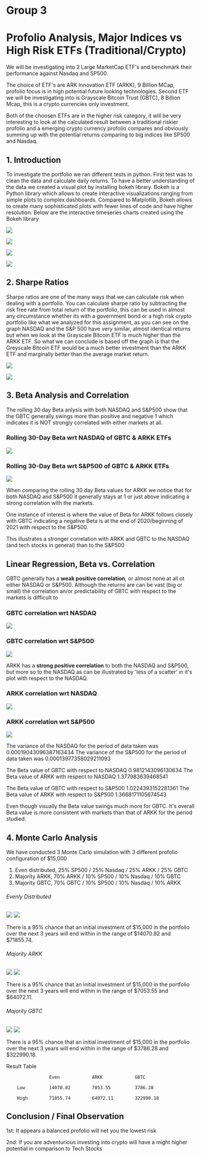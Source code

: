 # Group 3

# Profolio Analysis, Major Indices vs High Risk ETFs (Traditional/Crypto)

We will be investigating into 2 Large MarketCap ETF's and benchmark their performance against Nasdaq and SP500.

The choice of ETF's are ARK Innovation ETF (ARKK), 9 Billion MCap, profolio focus is in high potential future looking technologies. Second ETF we will be investigating into is Grayscale Bitcoin Trust (GBTC), 8 Billion Mcap, this is a crypto currencies only investment.

Both of the choosen ETFs are in the higher risk category, it will be very interesting to look at the calculated result between a traditional riskier profolio and a emerging crypto currency profolio compares and obviously summing up with the potential returns comparing to big indices like SP500 and Nasdaq. 

## 1. Introduction 
To investigate the portfolio we ran different tests in python. First test was to clean the data and calculate daily returns. To have a better understanding of the data we created a visual plot by installing bokeh library. Bokeh is a Python library which allows to create interactive visualizations ranging from simple plots to complex dashboards. Compared to Matplotlib, Bokeh allows to create many sophisticated plots with fewer lines of code and have higher resolution. Below are the interactive timeseries charts created using the Bokeh library

![](/Resources/Major_Indices.png)

![](/Resources/ETF's.png)

![](/Resources/ETF's_vs_indices.png)

![](/Resources/Daily_returns.png)


## 2. Sharpe Ratios

Sharpe ratios are one of the many ways that we can calculate risk when dealing with a portfolio.
You can calculate sharpe ratio by subtracting the risk free rate from total return of the portfolio,
this can be used in almost any circumstance whether its with a government bond or a high risk
crypto portfolio like what we analyzed for this assignment, as you can see on the graph
NASDAQ and the S&P 500 have very similar, almost identical returns but when we look at the
Grayscale Bitcoin ETF is much higher than the ARKK ETF. So what we can conclude is based
off the graph is that the Greyscale Bitcoin ETF would be a much better investment than the
ARKK ETF and marginally better than the average market return.

![](/Resources/stddev.png)

![](/Resources/sharpe.png)

## 3. Beta Analysis and Correlation
The rolling 30 day Beta anlysis with both NASDAQ and S&P500 show that the GBTC generally swings more than positive and negative 1 which indicates it is NOT strongly correlated with either markets at all.

### Rolling 30-Day Beta wrt NASDAQ of GBTC & ARKK ETFs
![](/Resources/Rolling30dayETFvsNASDAQ.png)

### Rolling 30-Day Beta wrt S&P500 of GBTC & ARKK ETFs
![](/Resources/Rolling30dayETFvsSP500.png)

When comparing the rolling 30 day Beta values for ARKK we notice that for both NASDAQ and S&P500 it generally stays at 1 or just above indicating a strong correlation with the markets.  

One instance of interest is where the value of Beta for ARKK follows closely with GBTC indicating a negative Beta is at the end of 2020/beginning of 2021 with respect to the S&P500.

This illustrates a stronger correlation with ARKK and GBTC to the NASDAQ (and tech stocks in general) than to the S&P500

## Linear Regression, Beta vs. Correlation

GBTC generally has a **weak positive correlation**, or almost none at all ot either NASDAQ or S&P500.  Although the returns are can be vast (big or small) the correlation an/or predictability of GBTC with respect to the markets is difficult to 

### GBTC correlation wrt NASDAQ
![](/Resources/GBTC-NDQ-LinearRegression.png)


### GBTC correlation wrt S&P500
![](/Resources/GBTC-SP500-LinearRegression.png)



ARKK has a **strong positive correlation** to both the NASDAQ and S&P500, but more so to the NASDAQ as can be illustrated by 'less of a scatter' in it's plot with respect to the NASDAQ.

### ARKK correlation wrt NASDAQ
![](/Resources/ARKK-NDQ-LinearRegression.png)


### ARKK correlation wrt S&P500
![](/Resources/ARKK-SP500-LinearRegression.png)


The variance of the NASDAQ for the period of data taken was 0.00019043096387163434
The variance of the S&P500 for the period of data taken was 0.00013977358029211093

The Beta value of GBTC with respect to NASDAQ 0.9812143096130634
The Beta value of ARKK with respect to NASDAQ 1.377983639468541

The Beta value of GBTC with respect to S&P500 1.0224393152281361
The Beta value of ARKK with respect to S&P500 1.3668171105674543

Even though visually the Beta value swings much more for GBTC.  It's overall Beta value is more consistent with markets than that of ARKK for the period studied.

 
## 4. Monte Carlo Analysis

We have conducted 3 Monte Carlo simulation with 3 different profolio configuration of $15,000

1. Even distributed, 25% SP500 / 25% Nasdaq / 25% ARKK / 25% GBTC
2. Majority ARKK, 70% ARKK / 10% SP500 / 10% Nasdaq / 10% GBTC
3. Majority GBTC, 70% GBTC / 10% SP500 / 10% Nasdaq / 10% ARKK

###### Evenly Distributed

![](/Resources/M-1-1.jpg)
![](/Resources/M-1-2.jpg)

There is a 95% chance that an initial investment of $15,000 in the portfolio over the next 3 years will end within in the range of $14070.82 and $71855.74.

###### Majority ARKK

![](/Resources/M-2-1.jpg)
![](/Resources/M-2-2.jpg)

There is a 95% chance that an initial investment of $15,000 in the portfolio over the next 3 years will end within in the range of $7053.55 and $64072.11.

###### Majority GBTC

![](/Resources/M-3-1.jpg)
![](/Resources/M-3-2.jpg)

There is a 95% chance that an initial investment of $15,000 in the portfolio over the next 3 years will end within in the range of $3786.28 and $322990.18.

Result Table

                    Even            ARKK            GBTC

        Low         14070.82        7053.55         3786.28

        High        71855.74        64072.11        322990.18


## Conclusion / Final Observation

1st: It appears a balanced profolio will net you the lowest risk
 
2nd: If you are adventurious investing into crypto will have a might higher potential in comparison to Tech Stocks
